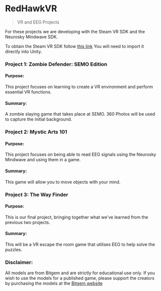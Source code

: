 # RedHawkVR
> VR and EEG Projects

For these projects we are developing with the Steam VR SDK and the Neurosky Mindwave SDK.

To obtain the Steam VR SDK follow [this link](https://assetstore.unity.com/packages/tools/integration/steamvr-plugin-32647)
You will need to import it directly into Unity.

### Project 1: Zombie Defender: SEMO Edition

#### Purpose:
This project focuses on learning to create a VR environment and perform essential VR functions.

#### Summary:
A zombie slaying game that takes place at SEMO. 360 Photos will be used to capture the initial background.

### Project 2: Mystic Arts 101

#### Purpose:
This project focuses on being able to read EEG signals using the Neurosky Mindwave and using them in a game.

#### Summary:
This game will allow you to move objects with your mind.

### Project 3: The Way Finder

#### Purpose:
This is our final project, bringing together what we've learned from the previous two projects.

#### Summary:
This will be a VR escape the room game that utilises EEG to help solve the puzzles.


### Disclaimer:
All models are from Bitgem and are strictly for educational use only. 
If you wish to use the models for a published game, please support the creators by purchasing the models at the [Bitgem website](https://shop.bitgem3d.com/)

